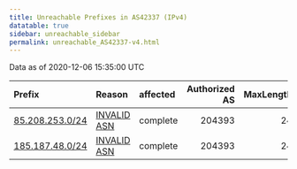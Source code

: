 ```yaml
---
title: Unreachable Prefixes in AS42337 (IPv4)
datatable: true
sidebar: unreachable_sidebar
permalink: unreachable_AS42337-v4.html
---
```


Data as of 2020-12-06 15:35:00 UTC


<div class="datatable-begin"></div>

| Prefix                                                   | Reason                                                                                                 | affected   |   Authorized AS |   MaxLength | Anchor                                         |   unreachable /24s |
|:---------------------------------------------------------|:-------------------------------------------------------------------------------------------------------|:-----------|----------------:|------------:|:-----------------------------------------------|-------------------:|
| [85.208.253.0/24](https://stat.ripe.net/85.208.253.0/24) | [INVALID ASN](https://rpki-validator.ripe.net/announcement-preview?asn=AS42337&prefix=85.208.253.0/24) | complete   |          204393 |          24 | [RIPE](unreachable_RIPE_NCC_RPKI_Root-v4.html) |                  1 |
| [185.187.48.0/24](https://stat.ripe.net/185.187.48.0/24) | [INVALID ASN](https://rpki-validator.ripe.net/announcement-preview?asn=AS42337&prefix=185.187.48.0/24) | complete   |          204393 |          24 | [RIPE](unreachable_RIPE_NCC_RPKI_Root-v4.html) |                  1 |

<div class="datatable-end"></div>